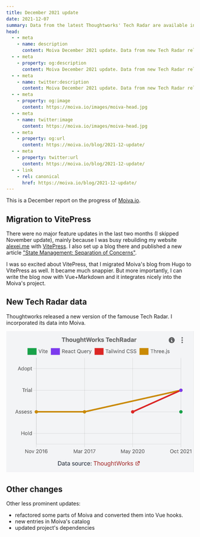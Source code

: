 ```yaml
---
title: December 2021 update
date: 2021-12-07
summary: Data from the latest Thoughtworks' Tech Radar are available in Moiva
head:
  - - meta
    - name: description
      content: Moiva December 2021 update. Data from new Tech Radar release available in Moiva
  - - meta
    - property: og:description
      content: Moiva December 2021 update. Data from new Tech Radar release available in Moiva
  - - meta
    - name: twitter:description
      content: Moiva December 2021 update. Data from new Tech Radar release available in Moiva
  - - meta
    - property: og:image
      content: https://moiva.io/images/moiva-head.jpg
  - - meta
    - name: twitter:image
      content: https://moiva.io/images/moiva-head.jpg
  - - meta
    - property: og:url
      content: https://moiva.io/blog/2021-12-update/
  - - meta
    - property: twitter:url
      content: https://moiva.io/blog/2021-12-update/
  - - link
    - rel: canonical
      href: https://moiva.io/blog/2021-12-update/
---
```


This is a December report on the progress of [Moiva.io](https://moiva.io/).

## Migration to VitePress

There were no major feature updates in the last two months (I skipped November update), mainly because I was busy rebuilding my website [alexei.me](https://alexei.me/) with [VitePress](https://vitepress.vuejs.org/). I also set up a blog there and published a new article ["State Management: Separation of Concerns"](https://alexei.me/blog/state-management--separation-of-concerns/).

I was so excited about VitePress, that I migrated Moiva's blog from Hugo to VitePress as well. It became much snappier. But more importantly, I can write the blog now with Vue+Markdown and it integrates nicely into the Moiva's project.

## New Tech Radar data

Thoughtworks released a new version of the famouse Tech Radar. I incorporated its data into Moiva.

![ThoughtWorks Tech Radar data for Vite, React Query, Tailwind CSS and Three.js](./new-tech-radar-release.png)

## Other changes

Other less prominent updates:

- refactored some parts of Moiva and converted them into Vue hooks.
- new entries in Moiva's catalog
- updated project's dependencies
